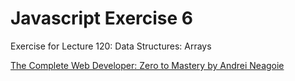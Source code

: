 # Javascript Exercise 6
Exercise for Lecture 120: Data Structures: Arrays

[The Complete Web Developer: Zero to Mastery by Andrei Neagoie](https://www.udemy.com/the-complete-web-developer-in-2018/)
